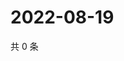 # 2022-08-19

共 0 条

<!-- BEGIN WEIBO -->
<!-- 最后更新时间 Fri Aug 19 2022 16:07:15 GMT+0800 (China Standard Time) -->

<!-- END WEIBO -->
